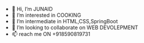 - 👋 Hi, I’m JUNAID
- 👀 I’m interested in COOKING
- 🌱 I’m intermediate in HTML,CSS,SpringBoot
- 💞️ I’m looking to collaborate on WEB DEVOLEPMENT
- 📫 reach me ON +918590819731

<!---
LBEESS/LBEESS is a ✨ special ✨ repository because its `README.md` (this file) appears on your GitHub profile.
You can click the Preview link to take a look at your changes.
--->
